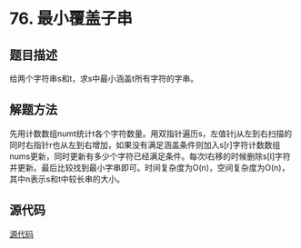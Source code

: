 # 76. 最小覆盖子串

## 题目描述

给两个字符串s和t，求s中最小涵盖t所有字符的字串。

## 解题方法

先用计数数组numt统计t各个字符数量。用双指针遍历s，左值针j从左到右扫描的同时右指针r也从左到右增加，如果没有满足涵盖条件则加入s[r]字符计数数组nums更新，同时更新有多少个字符已经满足条件。每次l右移的时候删除s[l]字符并更新。最后比较找到最小字串即可。时间复杂度为O(n)，空间复杂度为O(n)，其中n表示s和t中较长串的大小。

## 源代码

[源代码](../src/76-minimum-window-substring.cpp)
